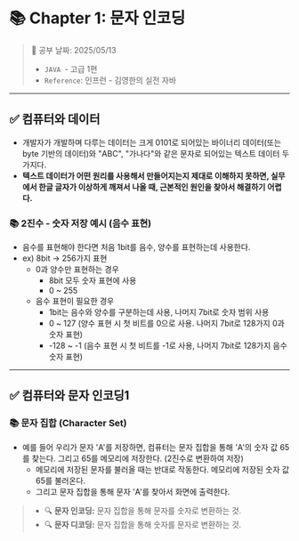# 📚 Chapter 1: 문자 인코딩

> 📌 공부 날짜: 2025/05/13
> - `JAVA `- 고급 1편
> - `Reference`: 인프런 - 김영한의 실전 자바

---

## ✅ 컴퓨터와 데이터
- 개발자가 개발하며 다루는 데이터는 크게 0101로 되어있는 바이너리 데이터(또는 byte 기반의 데이터)와 "ABC", "가나다"와 같은 문자로 되어있는 텍스트 데이터 두 가지다.
- **텍스트 데이터가 어떤 원리를 사용해서 만들어지는지 제대로 이해하지 못하면, 실무에서 한글 글자가 이상하게 깨져서 나올 때, 근본적인 원인을 찾아서 해결하기 어렵다.**

### 📚 2진수 - 숫자 저장 예시 (음수 표현)
- 음수를 표현해야 한다면 처음 1bit를 음수, 양수를 표현하는데 사용한다.
- ex) 8bit -> 256가지 표현
  - 0과 양수만 표현하는 경우
    - 8bit 모두 숫자 표현에 사용
    - 0 ~ 255
  - 음수 표현이 필요한 경우
    - 1bit는 음수와 양수를 구분하는데 사용, 나머지 7bit로 숫자 범위 사용
    - 0 ~ 127 (양수 표현 시 첫 비트를 0으로 사용. 나머지 7bit로 128가지 0과 숫자 표현)
    - -128 ~ -1 (음수 표현 시 첫 비트를 -1로 사용, 나머지 7bit로 128가지 음수 숫자 표현)

---

## ✅ 컴퓨터와 문자 인코딩1
### 📚 문자 집합 (Character Set)
- 예를 들어 우리가 문자 'A'를 저장하면, 컴퓨터는 문자 집합을 통해 'A'의 숫자 값 65를 찾는다. 그리고 65를 메모리에 저장한다. (2진수로 변환하여 저장)
  - 메모리에 저장된 문자를 불러올 때는 반대로 작동한다. 메모리에 저장된 숫자 값 65를 불러온다.
  - 그리고 문자 집합을 통해 문자 'A'를 찾아서 화면에 출력한다.

> - 🔍 **문자 인코딩:** 문자 집합을 통해 문자를 숫자로 변환하는 것.
> - 🔍 **문자 디코딩:** 문자 집합을 통해 숫자를 문자로 변환하는 것. 